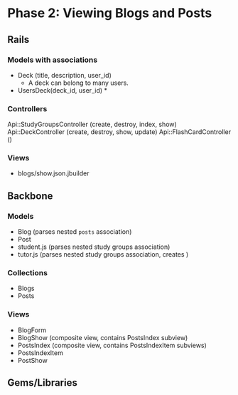 # Phase 2: Viewing Blogs and Posts

## Rails
### Models with associations
* Deck (title, description, user_id)
  * A deck can belong to many users.
* UsersDeck(deck_id, user_id)
  *

### Controllers
Api::StudyGroupsController (create, destroy, index, show)
Api::DeckController (create, destroy, show, update)
Api::FlashCardController ()

### Views
* blogs/show.json.jbuilder

## Backbone
### Models
* Blog (parses nested `posts` association)
* Post
* student.js (parses nested study groups association)
* tutor.js (parses nested study groups association, creates )

### Collections
* Blogs
* Posts

### Views
* BlogForm
* BlogShow (composite view, contains PostsIndex subview)
* PostsIndex (composite view, contains PostsIndexItem subviews)
* PostsIndexItem
* PostShow

## Gems/Libraries
